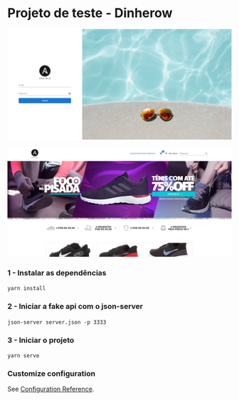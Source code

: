 # Projeto de teste - Dinherow

![Print da tela de login](./src/assets/dinherow-login.png)

![Print do projeto](./src/assets/dinherow.png)

### 1 - Instalar as dependências
```
yarn install
```

### 2 - Iniciar a fake api com o json-server
```
json-server server.json -p 3333
```

### 3 - Iniciar o projeto
```
yarn serve
```


### Customize configuration
See [Configuration Reference](https://cli.vuejs.org/config/).

